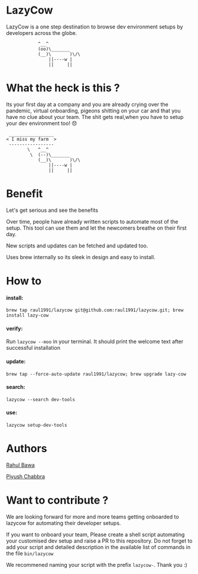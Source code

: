 # LazyCow #

LazyCow is a one step destination to browse dev environment setups by developers across the globe.
```
            ^__^
            (oo)\_______
            (__)\       )\/\
                ||----w |
                ||     ||
```

# What the heck is this ?

Its your first day at a company and you are already crying over the pandemic, virtual onboarding, pigeons shitting on your car and that you have no clue about your team. The shit gets real,when you have to setup your dev environment too! :disappointed:
```
 _________________
< I miss my farm  >
 -----------------
        \   ^__^
         \  (--)\_______
            (__)\       )\/\
                ||----w |
                ||     ||
```

# Benefit
Let's get serious and see the benefits

Over time, people have already written scripts to automate most of the setup. This tool can use them and let the newcomers breathe on their first day.

New scripts and updates can be fetched and updated too.

Uses brew internally so its sleek in design and easy to install.

# How to

#### install:

`brew tap raul1991/lazycow git@github.com:raul1991/lazycow.git; brew install lazy-cow`

#### verify:

Run `lazycow --moo` in your terminal. It should print the welcome text after successful installation

#### update:

`brew tap --force-auto-update raul1991/lazycow; brew upgrade lazy-cow`

#### search:

`lazycow --search dev-tools`

#### use:

`lazycow setup-dev-tools`

# Authors

[Rahul Bawa](https://github.com/raul1991)

[Piyush Chabbra](https://github.com/piyushchhabra)

# Want to contribute ?
We are looking forward for more and more teams getting onboarded to lazycow for automating their developer setups. 

If you want to onboard your team, Please create a shell script automating your customised dev setup and raise a PR to this repository. Do not forget to add your script and detailed description in the available list of commands in the file `bin/lazycow`

We recommened naming your script with the prefix `lazycow-`. Thank you :)
